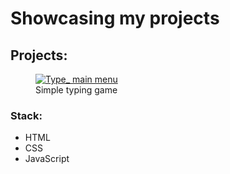 <h1>Showcasing my projects</h1>

<h2>Projects:</h2>

<figure>
    <a href="https://js-my-notes-2022.netlify.app/type_/type_" target="_blank">
     <img src="https://awesomescreenshot.s3.amazonaws.com/image/4061812/35911148-0f1aa211b61f1f99db0cb25499db8f8f.png?X-Amz-Algorithm=AWS4-HMAC-SHA256&X-Amz-Credential=AKIAJSCJQ2NM3XLFPVKA%2F20230106%2Fus-east-1%2Fs3%2Faws4_request&X-Amz-Date=20230106T180828Z&X-Amz-Expires=28800&X-Amz-SignedHeaders=host&X-Amz-Signature=5210941efbbd4d9b14d8e0697dd74404eb8bbc199a8cb3c92bc1beb9de9d0e2a" alt="Type_ main menu">
    </a>
    <figcaption>Simple typing game</figcaption>
</figure>

<h3>Stack:</h3>
<ul>
  <li>HTML</li>
  <li>CSS</li>
  <li>JavaScript</li>
</ul>


